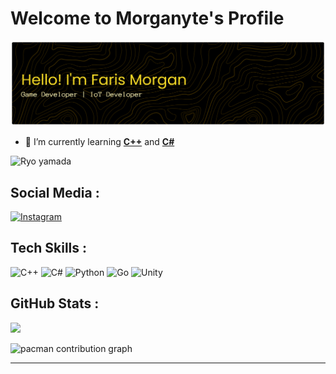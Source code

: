 # Welcome to Morganyte's Profile

<!--
**morganyte/morganyte** is a ✨ _special_ ✨ repository because its `README.md` (this file) appears on your GitHub profile.

Here are some ideas to get you started:

- 🔭 I’m currently working on ...
- 🌱 I’m currently learning ...
- 👯 I’m looking to collaborate on ...
- 🤔 I’m looking for help with ...
- 💬 Ask me about ...
- 📫 How to reach me: ...
- 😄 Pronouns: ...
- ⚡ Fun fact: ...
-->

![morganyte](img/github-header-banner.png)

- 🌱 I’m currently learning **[C++](https://cplusplus.com/)** and **[C#](https://www.tutorialspoint.com/csharp/index.htm)**

![Ryo yamada](https://media.giphy.com/media/v1.Y2lkPTc5MGI3NjExb2h6b2E3ZDdmNnNwa3VzamI4YWZhZ2R4OGNlNHRjeWlmc3Rxamg2cSZlcD12MV9naWZzX3NlYXJjaCZjdD1n/To1m6F9M8fLcEhul6H/giphy.gif)


## Social Media :
[![Instagram](https://img.shields.io/badge/Instagram-%23E4405F.svg?logo=Instagram&logoColor=white)](https://instagram.com/mfaris_dhs) 

## Tech Skills :
![C++](https://img.shields.io/badge/c++-%2300599C.svg?style=for-the-badge&logo=c%2B%2B&logoColor=white) ![C#](https://img.shields.io/badge/c%23-%23239120.svg?style=for-the-badge&logo=csharp&logoColor=white) ![Python](https://img.shields.io/badge/python-3670A0?style=for-the-badge&logo=python&logoColor=ffdd54) ![Go](https://img.shields.io/badge/go-%2300ADD8.svg?style=for-the-badge&logo=go&logoColor=white) ![Unity](https://img.shields.io/badge/unity-%23000000.svg?style=for-the-badge&logo=unity&logoColor=white)

## GitHub Stats :

![](https://nirzak-streak-stats.vercel.app/?user=morganyte&theme=dark&hide_border=false)<br/>

<picture>
  <source media="(prefers-color-scheme: dark)" srcset="https://raw.githubusercontent.com/maurodesouza/maurodesouza/output/pacman-contribution-graph-dark.svg">
  <source media="(prefers-color-scheme: light)" srcset="https://raw.githubusercontent.com/maurodesouza/maurodesouza/output/pacman-contribution-graph.svg">
  <img alt="pacman contribution graph" src="https://raw.githubusercontent.com/maurodesouza/maurodesouza/output/pacman-contribution-graph.svg">
</picture>

---
